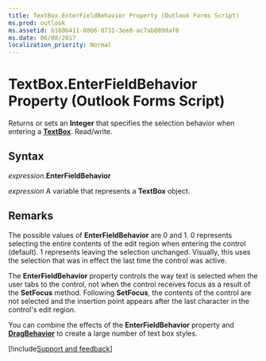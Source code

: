 ```yaml
---
title: TextBox.EnterFieldBehavior Property (Outlook Forms Script)
ms.prod: outlook
ms.assetid: b160b411-80b6-8731-3ee8-ac7ab889daf0
ms.date: 06/08/2017
localization_priority: Normal
---
```



# TextBox.EnterFieldBehavior Property (Outlook Forms Script)

Returns or sets an  **Integer** that specifies the selection behavior when entering a **[TextBox](Outlook.textbox.md)**. Read/write.


## Syntax

_expression_.**EnterFieldBehavior**

_expression_ A variable that represents a  **TextBox** object.


## Remarks

The possible values of  **EnterFieldBehavior** are 0 and 1. 0 represents selecting the entire contents of the edit region when entering the control (default). 1 represents leaving the selection unchanged. Visually, this uses the selection that was in effect the last time the control was active.

The  **EnterFieldBehavior** property controls the way text is selected when the user tabs to the control, not when the control receives focus as a result of the **SetFocus** method. Following **SetFocus**, the contents of the control are not selected and the insertion point appears after the last character in the control's edit region.

You can combine the effects of the  **EnterFieldBehavior** property and **[DragBehavior](Outlook.textbox.dragbehavior.md)** to create a large number of text box styles.

[!include[Support and feedback](~/includes/feedback-boilerplate.md)]